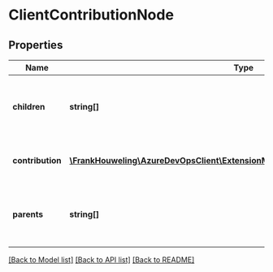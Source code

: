 # ClientContributionNode

## Properties
Name | Type | Description | Notes
------------ | ------------- | ------------- | -------------
**children** | **string[]** | List of ids for contributions which are children to the current contribution. | [optional] 
**contribution** | [**\FrankHouweling\AzureDevOpsClient\ExtensionManagement\Model\ClientContribution**](ClientContribution.md) | Contribution associated with this node. | [optional] 
**parents** | **string[]** | List of ids for contributions which are parents to the current contribution. | [optional] 

[[Back to Model list]](../README.md#documentation-for-models) [[Back to API list]](../README.md#documentation-for-api-endpoints) [[Back to README]](../README.md)


